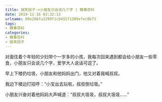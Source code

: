 ```yaml
---
title: 搞笑段子->小朋友只会说几个字 | 糗事百科
date: 2019-11-16 03:32:13
urlname: 09e206fa3299f1c8455f1389efec0b73
tags: 
- 糗事百科
categories:
- 糗事百科
- 搞笑段子
---
```

对面住着个年轻的少妇带个一岁多的小孩，我每次回来遇到都会给小朋友一些零食，小朋友只会说几个字，爱学大人说话可逗了。

早上下楼扔垃圾，小朋友和他妈妈出门，他又对着我喊叔叔。

我边下楼边打招呼：“小宝出去玩啦，叔叔倒垃圾。”

小朋友兴奋对着他妈妈大声喊道：“叔叔大圾圾，叔叔大圾圾……”


